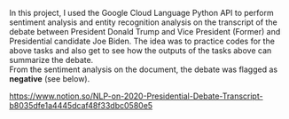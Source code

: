 In this project, I used the Google Cloud Language Python API to perform sentiment analysis and entity recognition analysis on the transcript of the debate between President Donald Trump and Vice President (Former) and Presidential candidate Joe Biden. 
The idea was to practice codes for the above tasks  and also get to see how the outputs of the tasks above can summarize the debate.  
From the sentiment analysis on the document, the debate was flagged as **negative** (see below).

https://www.notion.so/NLP-on-2020-Presidential-Debate-Transcript-b8035dfe1a4445dcaf48f33dbc0580e5
